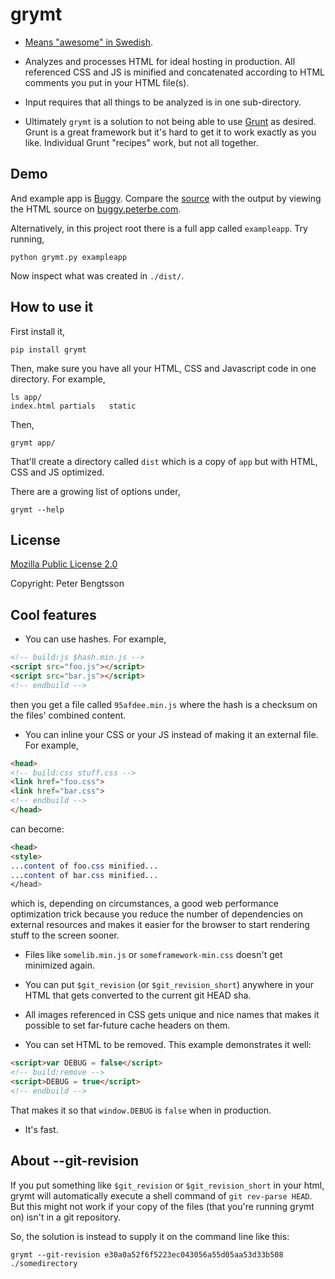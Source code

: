 grymt
=====

* [Means "awesome" in Swedish](http://en.wiktionary.org/wiki/grym#Swedish).

* Analyzes and processes HTML for ideal hosting in production. All
referenced CSS and JS is minified and concatenated according to HTML
comments you put in your HTML file(s).

* Input requires that all things to be analyzed is in one sub-directory.

* Ultimately `grymt` is a solution to not being able to use
 [Grunt](http://gruntjs.com/) as
  desired. Grunt is a great framework but it's hard to get it to work exactly as
  you like. Individual Grunt "recipes" work, but not all together.

Demo
----

And example app is [Buggy](https://github.com/peterbe/buggy). Compare
the [source](https://github.com/peterbe/buggy/blob/master/client/index.html)
with the output by viewing the HTML source on
[buggy.peterbe.com](http://buggy.peterbe.com/).

Alternatively, in this project root there is a full app called `exampleapp`.
Try running,

```
python grymt.py exampleapp
```

Now inspect what was created in `./dist/`.

How to use it
-------------

First install it,

```
pip install grymt
```

Then, make sure you have all your HTML, CSS and Javascript code in one
directory. For example,

```
ls app/
index.html partials   static
```

Then,

```
grymt app/
```

That'll create a directory called `dist` which is a copy of `app` but with
HTML, CSS and JS optimized.

There are a growing list of options under,

```
grymt --help
```

License
-------

[Mozilla Public License 2.0](http://www.mozilla.org/MPL/2.0/)

Copyright: Peter Bengtsson

Cool features
-------------

* You can use hashes. For example,

```html
<!-- build:js $hash.min.js -->
<script src="foo.js"></script>
<script src="bar.js"></script>
<!-- endbuild -->
```

then you get a file called `95afdee.min.js` where the hash is a
checksum on the files' combined content.

* You can inline your CSS or your JS instead of making it an external
  file. For example,

```html
<head>
<!-- build:css stuff.css -->
<link href="foo.css">
<link href="bar.css">
<!-- endbuild -->
</head>
```

can become:

```html
<head>
<style>
...content of foo.css minified...
...content of bar.css minified...
</head>
```

which is, depending on circumstances, a good web performance optimization trick
because you reduce the number of dependencies on external resources and
makes it easier for the browser to start rendering stuff to the screen sooner.

* Files like `somelib.min.js` or `someframework-min.css` doesn't get minimized
again.

* You can put `$git_revision` (or `$git_revision_short`) anywhere in your
HTML that gets converted to the current git HEAD sha.

* All images referenced in CSS gets unique and nice names that makes it
possible to set far-future cache headers on them.

* You can set HTML to be removed. This example demonstrates it well:

```html
<script>var DEBUG = false</script>
<!-- build:remove -->
<script>DEBUG = true</script>
<!-- endbuild -->
```

That makes it so that `window.DEBUG` is `false` when in production.

* It's fast.


About --git-revision
--------------------

If you put something like `$git_revision` or `$git_revision_short` in your
html, grymt will automatically execute a shell command of `git rev-parse HEAD`.
But this might not work if your copy of the files (that you're running grymt
on) isn't in a git repository.

So, the solution is instead to supply it on the command line like this:
```
grymt --git-revision e30a0a52f6f5223ec043056a55d05aa53d33b508 ./somedirectory
```
